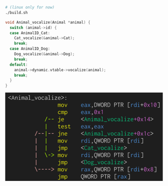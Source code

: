```sh
# (linux only for now)
./build.sh
```

```c
void Animal_vocalize(Animal *animal) {
  switch (animal->id) {
  case AnimalID_Cat:
    Cat_vocalize(&animal->Cat);
    break;
  case AnimalID_Dog:
    Dog_vocalize(&animal->Dog);
    break;
  default:
    animal->dynamic.vtable->vocalize(animal);
    break;
  }
}
```

![](assets/Animal_vocalize.png)
